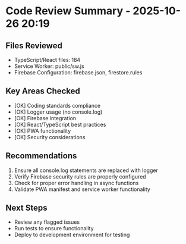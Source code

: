 ﻿# Code Review Summary - 2025-10-26 20:19

## Files Reviewed
- TypeScript/React files: 184
- Service Worker: public/sw.js
- Firebase Configuration: firebase.json, firestore.rules

## Key Areas Checked
- [OK] Coding standards compliance
- [OK] Logger usage (no console.log)
- [OK] Firebase integration
- [OK] React/TypeScript best practices
- [OK] PWA functionality
- [OK] Security considerations

## Recommendations
1. Ensure all console.log statements are replaced with logger
2. Verify Firebase security rules are properly configured
3. Check for proper error handling in async functions
4. Validate PWA manifest and service worker functionality

## Next Steps
- Review any flagged issues
- Run tests to ensure functionality
- Deploy to development environment for testing
